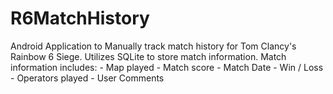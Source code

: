 # R6MatchHistory
Android Application to Manually track match history for Tom Clancy's Rainbow 6 Siege. Utilizes SQLite to store match information.
Match information includes:
    - Map played
    - Match score
    - Match Date
    - Win / Loss
    - Operators played
    - User Comments
